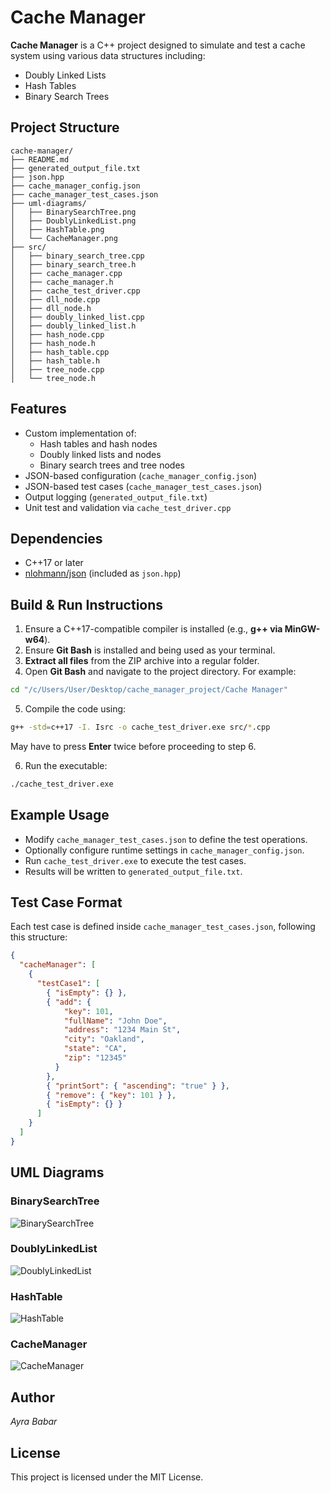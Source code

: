 
# Cache Manager

**Cache Manager** is a C++ project designed to simulate and test a cache system using various data structures including:
- Doubly Linked Lists 
- Hash Tables
- Binary Search Trees

## Project Structure

```
cache-manager/
├── README.md
├── generated_output_file.txt
├── json.hpp
├── cache_manager_config.json
├── cache_manager_test_cases.json
├── uml-diagrams/                     
│   ├── BinarySearchTree.png
│   ├── DoublyLinkedList.png
│   ├── HashTable.png
│   └── CacheManager.png
├── src/                              
│   ├── binary_search_tree.cpp
│   ├── binary_search_tree.h
│   ├── cache_manager.cpp
│   ├── cache_manager.h
│   ├── cache_test_driver.cpp
│   ├── dll_node.cpp
│   ├── dll_node.h
│   ├── doubly_linked_list.cpp
│   ├── doubly_linked_list.h
│   ├── hash_node.cpp
│   ├── hash_node.h
│   ├── hash_table.cpp
│   ├── hash_table.h
│   ├── tree_node.cpp
│   └── tree_node.h

```

## Features

- Custom implementation of:
  - Hash tables and hash nodes
  - Doubly linked lists and nodes
  - Binary search trees and tree nodes
- JSON-based configuration (`cache_manager_config.json`)
- JSON-based test cases (`cache_manager_test_cases.json`)
- Output logging (`generated_output_file.txt`)
- Unit test and validation via `cache_test_driver.cpp`

## Dependencies

- C++17 or later
- [nlohmann/json](https://github.com/nlohmann/json) (included as `json.hpp`)

## Build & Run Instructions

1. Ensure a C++17-compatible compiler is installed (e.g., **g++ via MinGW-w64**).
2. Ensure **Git Bash** is installed and being used as your terminal.
3. **Extract all files** from the ZIP archive into a regular folder.
4. Open **Git Bash** and navigate to the project directory. For example:

```bash
cd "/c/Users/User/Desktop/cache_manager_project/Cache Manager"
```

5. Compile the code using:
```bash
g++ -std=c++17 -I. Isrc -o cache_test_driver.exe src/*.cpp
```
May have to press **Enter** twice before proceeding to step 6.

6. Run the executable:

```bash
./cache_test_driver.exe
```

## Example Usage

- Modify `cache_manager_test_cases.json` to define the test operations.
- Optionally configure runtime settings in `cache_manager_config.json`.
- Run `cache_test_driver.exe` to execute the test cases.
- Results will be written to `generated_output_file.txt`.

## Test Case Format

Each test case is defined inside `cache_manager_test_cases.json`, following this structure:

```json
{
  "cacheManager": [
    {
      "testCase1": [
        { "isEmpty": {} },
        { "add": {
            "key": 101,
            "fullName": "John Doe",
            "address": "1234 Main St",
            "city": "Oakland",
            "state": "CA",
            "zip": "12345"
          }
        },
        { "printSort": { "ascending": "true" } },
        { "remove": { "key": 101 } },
        { "isEmpty": {} }
      ]
    }
  ]
}
```

## UML Diagrams

### BinarySearchTree
![BinarySearchTree](uml-diagrams/BinarySearchTreeUML.png)

### DoublyLinkedList
![DoublyLinkedList](uml-diagrams/DoublyLinkedListUML.png)

### HashTable
![HashTable](uml-diagrams/HashTableUML.png)

### CacheManager
![CacheManager](uml-diagrams/CacheManagerUML.png)

## Author

*Ayra Babar*

## License

This project is licensed under the MIT License.
